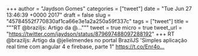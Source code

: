 
+++
author = "Jaydson Gomes"
categories = ["tweet"]
date = "Tue Jun 27 13:46:39 +0000 2017"
draft = false
slug = "45784552f770830af1ca66e3e1a2a250a59f337c"
tags = ["tweet"]
title = """RT @braziljs: Artigo da @..."""
tweet = true
micro = true
tweet_url = "https://twitter.com/jaydson/status/879697488097288192"
+++
RT @braziljs: Artigo da @jelielmendes no portal BrazilJS 'Simples aplicação real time com angular 4 e firebase, parte 1" https://t.co/Enr4o…
